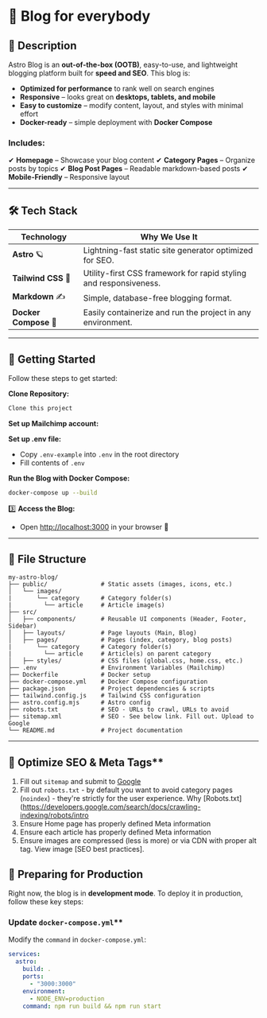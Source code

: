 # 🚀 Blog for everybody

## 📌 Description
Astro Blog is an **out-of-the-box (OOTB)**, easy-to-use, and lightweight blogging platform built for **speed and SEO**. This blog is:

- **Optimized for performance** to rank well on search engines
- **Responsive** – looks great on **desktops, tablets, and mobile**
- **Easy to customize** – modify content, layout, and styles with minimal effort
- **Docker-ready** – simple deployment with **Docker Compose**

### **Includes:**
✔ **Homepage** – Showcase your blog content
✔ **Category Pages** – Organize posts by topics
✔ **Blog Post Pages** – Readable markdown-based posts
✔ **Mobile-Friendly** – Responsive layout

---

## 🛠️ Tech Stack

| Technology        | Why We Use It |
|------------------|--------------|
| **Astro** 🪐 | Lightning-fast static site generator optimized for SEO. |
| **Tailwind CSS** 🎨 | Utility-first CSS framework for rapid styling and responsiveness. |
| **Markdown** ✍️ | Simple, database-free blogging format. |
| **Docker Compose** 🐳 | Easily containerize and run the project in any environment. |

---

## 🚀 Getting Started

Follow these steps to get started:

**Clone Repository:**
```bash
Clone this project
```

**Set up Mailchimp account:**

**Set up .env file:**
- Copy `.env-example` into `.env` in the root directory
- Fill contents of `.env`

**Run the Blog with Docker Compose:**
```bash
docker-compose up --build
```

3️⃣ **Access the Blog:**
- Open [http://localhost:3000](http://localhost:3000) in your browser 🎉

---

## 📂 File Structure

```
my-astro-blog/
├── public/               # Static assets (images, icons, etc.)
│   └── images/
|       └── category      # Category folder(s)
|         └── article     # Article image(s)
├── src/
│   ├── components/       # Reusable UI components (Header, Footer, Sidebar)
│   ├── layouts/          # Page layouts (Main, Blog)
│   ├── pages/            # Pages (index, category, blog posts)
|       └── category      # Category folder(s)
|         └── article     # Article(s) on parent category
│   ├── styles/           # CSS files (global.css, home.css, etc.)
├── .env                  # Environment Variables (Mailchimp)
├── Dockerfile            # Docker setup
├── docker-compose.yml    # Docker Compose configuration
├── package.json          # Project dependencies & scripts
├── tailwind.config.js    # Tailwind CSS configuration
├── astro.config.mjs      # Astro config
├── robots.txt            # SEO - URLs to crawl, URLs to avoid
├── sitemap.xml           # SEO - See below link. Fill out. Upload to Google
└── README.md             # Project documentation
```

---

## 🔧  Optimize SEO & Meta Tags**

1) Fill out `sitemap` and submit to [Google](https://developers.google.com/search/docs/crawling-indexing/sitemaps/build-sitemap)
2) Fill out `robots.txt` - by default you want to avoid category pages (`noindex`) - they're strictly for the user experience. Why [Robots.txt](https://developers.google.com/search/docs/crawling-indexing/robots/intro
3) Ensure Home page has properly defined Meta information
4) Ensure each article has properly defined Meta information
5) Ensure images are compressed (less is more) or via CDN with proper alt tag. View image [SEO best practices].

## 🔧 Preparing for Production

Right now, the blog is in **development mode**. To deploy it in production, follow these key steps:
### Update `docker-compose.yml`**
Modify the `command` in `docker-compose.yml`:
```yaml
services:
  astro:
    build: .
    ports:
      - "3000:3000"
    environment:
      - NODE_ENV=production
    command: npm run build && npm run start
```